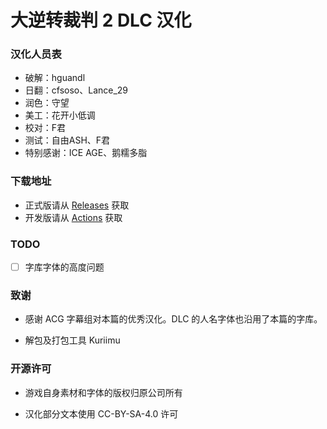 # 大逆转裁判 2 DLC 汉化

### 汉化人员表

- 破解：hguandl
- 日翻：cfsoso、Lance_29
- 润色：守望
- 美工：花开小低调
- 校对：F君
- 测试：自由ASH、F君
- 特别感谢：ICE AGE、鹅糯多脂

### 下载地址

- 正式版请从 [Releases](https://github.com/hguandl/dgs2-dlc-workspace/releases/latest) 获取
- 开发版请从 [Actions](https://github.com/hguandl/dgs2-dlc-workspace/actions/workflows/pack_cia.yml) 获取

### TODO

- [ ] 字库字体的高度问题

### 致谢

- 感谢 ACG 字幕组对本篇的优秀汉化。DLC 的人名字体也沿用了本篇的字库。

- 解包及打包工具 Kuriimu

### 开源许可

- 游戏自身素材和字体的版权归原公司所有

- 汉化部分文本使用 CC-BY-SA-4.0 许可
